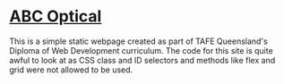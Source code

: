 # [ABC Optical](https://j-boardman.github.io/des520at2/)
This is a simple static webpage created as part of TAFE Queensland's Diploma of Web Development curriculum. The code for this site is quite awful to look at as CSS class and ID selectors and methods like flex and grid were not allowed to be used.
